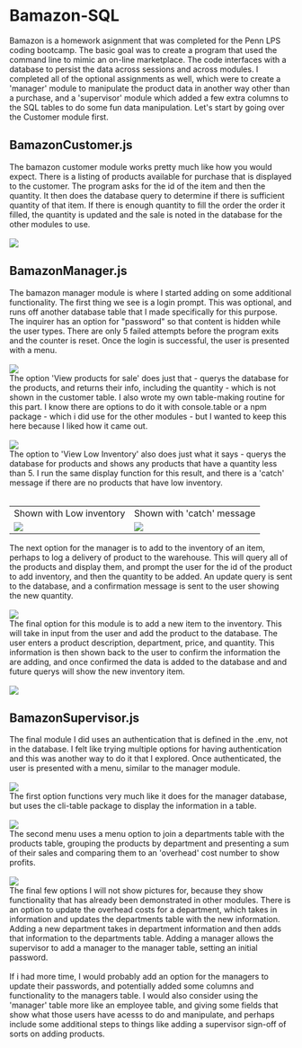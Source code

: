 # Bamazon-SQL

Bamazon is a homework asignment that was completed for the Penn LPS coding bootcamp. The basic goal was to create a program that used the command line to mimic an on-line marketplace. The code interfaces with a database to persist the data across sessions and across modules. I completed all of the optional assignments as well, which were to create a 'manager' module to manipulate the product data in another way other than a purchase, and a 'supervisor' module which added a few extra columns to the SQL tables to do some fun data manipulation. Let's start by going over the Customer module first.

<h2>BamazonCustomer.js</h2>

The bamazon customer module works pretty much like how you would expect. There is a listing of products available for purchase that is displayed to the customer. The program asks for the id of the item and then the quantity. It then does the database query to determine if there is sufficient quantity of that item.  If there is enough quantity to fill the order the order it filled, the quantity is updated and the sale is noted in the database for the other modules to use. 
<br><br>
<img src="images/bam-cust-full.jpg">
<h2>BamazonManager.js</h2>

The bamazon manager module is where I started adding on some additional functionality. The first thing we see is a login prompt. This was optional, and runs off another database table that I made specifically for this purpose. The inquirer has an option for "password" so that content is hidden while the user types. There are only 5 failed attempts before the program exits and the counter is reset. Once the login is successful, the user is presented with a menu. 
<br><br>
<img src="images/bam-man-menu.jpg">
<br>
The option 'View products for sale' does just that - querys the database for the products, and returns their info, including the quantity - which is not shown in the customer table. I also wrote my own table-making routine for this part. I know there are options to do it with console.table or a npm package - which i did use for the other modules - but I wanted to keep this here because I liked how it came out. 
<br><br>
<img src="images/bam-man-products.jpg">
<br>
The option to 'View Low Inventory' also does just what it says - querys the database for products and shows any products that have a quantity less than 5. I run the same display function for this result, and there is a 'catch' message if there are no products that have low inventory. 
<br><br>
<table>
<tr>
<td>Shown with Low inventory</td><td> Shown with 'catch' message</td></tr>
<tr>
<td><img src="images/bam-man-lowinv.jpg"></td><td><img src="images/bam-man-nolow.jpg"></td></tr>
</table>

The next option for the manager is to add to the inventory of an item, perhaps to log a delivery of product to the warehouse. This will query all of the products and display them, and prompt the user for the id of the product to add inventory, and then the quantity to be added. An update query is sent to the database, and a confirmation message is sent to the user showing the new quantity. 
<br><br>
<img src="images/bam-man-addinv.jpg">
<br>
The final option for this module is to add a new item to the inventory. This will take in input from the user and add the product to the database. The user enters a product description, department, price, and quantity. This information is then shown back to the user to confirm the information the are adding, and once confirmed the data is added to the database and and future querys will show the new inventory item. 
<br><br>
<img src="images/bam-man-addprod.jpg">
<br>
<h2>BamazonSupervisor.js</h2>

The final module I did uses an authentication that is defined in the .env, not in the database. I felt like trying multiple options for having authentication and this was another way to do it that I explored. Once authenticated, the user is presented with a menu, similar to the manager module. 
<br><br>
<img src="images/bam-super-menu.jpg">
<br>
The first option functions very much like it does for the manager database, but uses the cli-table package to display the information in a table. <br><br>
<img src="images/bam-super-sales.jpg">
<br>
The second menu uses a menu option to join a departments table with the products table, grouping the products by department and presenting a sum of their sales and comparing them to an 'overhead' cost number to show profits. 
<br><br>
<img src="images/bam-super-deptsales.jpg">
<br>
The final few options I will not show pictures for, because they show functionality that has already been demonstrated in other modules. There is an option to update the overhead costs for a department, which takes in information and updates the departments table with the new information. Adding a new department takes in department information and then adds that information to the departments table. Adding a manager allows the supervisor to add a manager to the manager table, setting an initial password. 
<br><br>
If i had more time, I would probably add an option for the managers to update their passwords, and potentially added some columns and functionality to the managers table. I would also consider using the 'manager' table more like an employee table, and giving some fields that show what those users have acesss to do and manipulate, and perhaps include some additional steps to things like adding a supervisor sign-off of sorts on adding products. 
